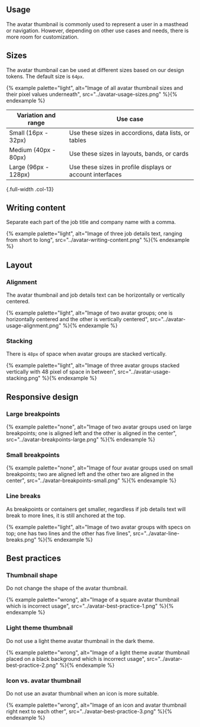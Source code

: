 <style>
.col-13 th { width: 25%; }
.col-13 th:last-of-type { width: 75%; }
.col-211 th:first-of-type { width: 50%; }
.col-111 th { width: 33%; }
.col-11 th { width: 50%; }
</style>

## Usage

  The avatar thumbnail is commonly used to represent a user in a masthead or 
  navigation. However, depending on other use cases and needs, there is more 
  room for customization.


## Sizes
  The avatar thumbnail can be used at different sizes based on our design tokens. The default size is <code>64px</code>.

  {% example palette="light",
              alt="Image of all avatar thumbnail sizes and their pixel values underneath",
              src="../avatar-usage-sizes.png" %}{% endexample %}

  | Variation and range  | Use case                                                  |
  | -------------------- | --------------------------------------------------------- |
  | Small (16px - 32px)  | Use these sizes in accordions, data lists, or tables      |
  | Medium (40px - 80px) | Use these sizes in layouts, bands, or cards               |
  | Large (96px - 128px) | Use these sizes in profile displays or account interfaces |

  {.full-width .col-13}


## Writing content
  Separate each part of the job title and company name with a comma.

  {% example palette="light",
              alt="Image of three job details text, ranging from short to long",
              src="../avatar-writing-content.png" %}{% endexample %}


## Layout

### Alignment

  The avatar thumbnail and job details text can be horizontally or vertically 
  centered.

  {% example palette="light",
              alt="Image of two avatar groups; one is horizontally centered and the other is vertically centered",
              src="../avatar-usage-alignment.png" %}{% endexample %}

### Stacking
  There is `48px` of space when avatar groups are stacked vertically.

  {% example palette="light",
              alt="Image of three avatar groups stacked vertically with 48 pixel of space in between",
              src="../avatar-usage-stacking.png" %}{% endexample %}


## Responsive design

### Large breakpoints

  {% example palette="none",
              alt="Image of two avatar groups used on large breakpoints; one is aligned left and the other is aligned in the center",
              src="../avatar-breakpoints-large.png" %}{% endexample %}

### Small breakpoints

  {% example palette="none",
              alt="Image of four avatar groups used on small breakpoints; two are aligned left and the other two are aligned in the center",
              src="../avatar-breakpoints-small.png" %}{% endexample %}

### Line breaks

  As breakpoints or containers get smaller, regardless if job details text will 
  break to more lines, it is still anchored at the top.

  {% example palette="light",
              alt="Image of two avatar groups with specs on top; one has two lines and the other has five lines",
              src="../avatar-line-breaks.png" %}{% endexample %}


## Best practices

### Thumbnail shape

  Do not change the shape of the avatar thumbnail.

  {% example palette="wrong",
              alt="Image of a square avatar thumbnail which is incorrect usage",
              src="../avatar-best-practice-1.png" %}{% endexample %}

### Light theme thumbnail

  Do not use a light theme avatar thumbnail in the dark theme.

  {% example palette="wrong",
              alt="Image of a light theme avatar thumbnail placed on a black background which is incorrect usage",
              src="../avatar-best-practice-2.png" %}{% endexample %}

### Icon vs. avatar thumbnail

  Do not use an avatar thumbnail when an icon is more suitable.

  {% example palette="wrong",
              alt="Image of an icon and avatar thumbnail right next to each other",
              src="../avatar-best-practice-3.png" %}{% endexample %}

